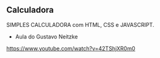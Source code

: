 ## Calculadora
 
 SIMPLES CALCULADORA com HTML, CSS e JAVASCRIPT.

- Aula do Gustavo Neitzke

<https://www.youtube.com/watch?v=42TShjXR0m0>
